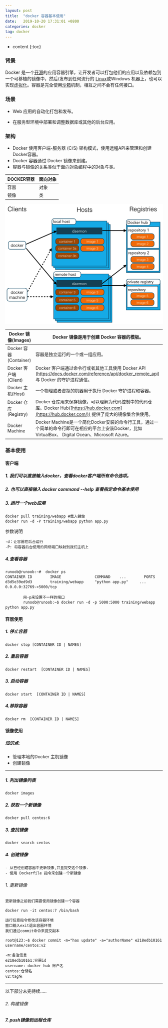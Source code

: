 ```yaml
---
layout: post
title:  "docker 容器基本使用"
date:   2019-10-20 17:31:01 +0800
categories: docker
tag: docker
---
```


* content
{:toc}


### 背景

Docker 是一个[开源](https://baike.baidu.com/item/%E5%BC%80%E6%BA%90/246339)的应用容器引擎，让开发者可以打包他们的应用以及依赖包到一个可移植的镜像中，然后/发布到任何流行的 [Linux](https://baike.baidu.com/item/Linux)或Windows 机器上，也可以实现[虚拟化](https://baike.baidu.com/item/%E8%99%9A%E6%8B%9F%E5%8C%96/547949)。容器是完全使用[沙箱](https://baike.baidu.com/item/%E6%B2%99%E7%AE%B1/393318)机制，相互之间不会有任何接口。

### 场景

- Web 应用的自动化打包和发布。

- 在服务型环境中部署和调整数据库或其他的后台应用。

### 架构
- Docker 使用客户端-服务器 (C/S) 架构模式，使用远程API来管理和创建Docker容器。
- Docker 容器通过 Docker 镜像来创建。
- 容器与镜像的关系类似于面向对象编程中的对象与类。

| DOCKER容器 | 面向对象 |
| ---------- | -------- |
| 容器        | 对象       |
| 镜像        |类          |

![架构图](./images/_0001_1.png)

| Docker 镜像(Images)    | Docker 镜像是用于创建 Docker 容器的模板。                    |
| ---------------------- | ------------------------------------------------------------ |
| Docker 容器(Container) | 容器是独立运行的一个或一组应用。                             |
| Docker 客户端(Client)  | Docker 客户端通过命令行或者其他工具使用 Docker API (<https://docs.docker.com/reference/api/docker_remote_api>) 与 Docker 的守护进程通信。 |
| Docker 主机(Host)      | 一个物理或者虚拟的机器用于执行 Docker 守护进程和容器。       |
| Docker 仓库(Registry)  | Docker 仓库用来保存镜像，可以理解为代码控制中的代码仓库。Docker Hub([https://hub.docker.com](https://hub.docker.com/)) 提供了庞大的镜像集合供使用。 |
| Docker Machine         | Docker Machine是一个简化Docker安装的命令行工具，通过一个简单的命令行即可在相应的平台上安装Docker，比如VirtualBox、 Digital Ocean、Microsoft Azure。 |

### 基本使用
#### 客户端

##### 1. 我们可以直接输入docker，查看docker客户端所有命令选项。
##### 2. 也可以直接输入 docker command --help 查看指定命令基本使用
##### 3. 运行一个web应用


```
docker pull training/webapp #载入镜像
docker run -d -P training/webapp python app.py 
```
参数说明
	
	-d：让容器在后台运行
	-P: 将容器后台使用的网络端口映射到我们主机上

##### 4.查看容器

```
runoob@runoob:~#  docker ps
CONTAINER ID        IMAGE               COMMAND    ...        PORTS                
d3d5e39ed9d3        training/webapp     "python app.py"     ...        0.0.0.0:32769->5000/tcp

		用-p来设置不一样的端口
		runoob@runoob:~$ docker run -d -p 5000:5000 training/webapp python app.py
```

#### 容器使用

   ##### 1. 停止容器 

```
docker stop [CONTAINER ID | NAMES]
```
   ##### 2. 重启容器

```
docker restart  [CONTAINER ID | NAMES]
```
   ##### 3. 启动容器

```
docker start  [CONTAINER ID | NAMES]
```

   ##### 4.移除容器
```
docker rm  [CONTAINER ID | NAMES]   	
```

#### 镜像使用
##### 知识点:
- 管理本地的Docker 主机镜像
- 创建镜像

------

##### 1. 列出镜像列表
```
docker images
```
##### 2. 获取一个新镜像
```
docker pull centos:6 	
```
##### 3. 查找镜像
```
docker search centos
```
##### 4. 创建镜像
 	- 从已经创建容器中更新镜像,并且提交这个镜像.
 	- 使用 Dockerfile 指令来创建一个新镜像
###### 1. 更新镜像
 	更新镜像之前我们需要使用镜像创建一个容器
```
docker run -it centos:7 /bin/bash
```
	运行任意指令修改该容器环境
	窗口输入exit退出容器环境
	我们通过commit命令来提交副本
```
root@123:~$ docker commit -m="has update" -a="authorName" e218edb10161 username/centos:v2
```
	-m:备注信息	
	e218edb10161:容器id
	username: docker hub 账户名
	centos:仓储名
	v2:tag名
	

------

以下部分未完待续.....
###### 2. 构建镜像

##### 7. push镜像到远程仓库

